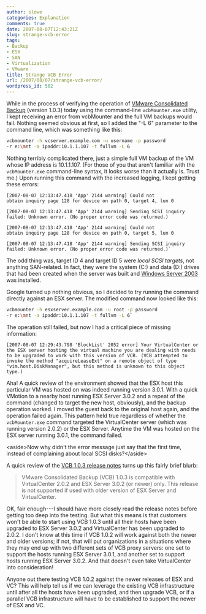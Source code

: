 ```yaml
---
author: slowe
categories: Explanation
comments: true
date: 2007-08-07T12:43:21Z
slug: strange-vcb-error
tags:
- Backup
- ESX
- SAN
- Virtualization
- VMware
title: Strange VCB Error
url: /2007/08/07/strange-vcb-error/
wordpress_id: 502
---
```


While in the process of verifying the operation of [VMware Consolidated Backup](http://www.vmware.com/products/vi/consolidated_backup.html) (version 1.0.3) today using the command-line `vcbMounter.exe` utility, I kept receiving an error from vcbMounter and the full VM backups would fail. Nothing seemed obvious at first, so I added the "-L 6" parameter to the command line, which was something like this:

```bash
vcbmounter -h vcserver.example.com -u username -p password  
-r e:\mnt -a ipaddr:10.1.1.107 -t fullvm -L 6
```

Nothing terribly complicated there, just a simple full VM backup of the VM whose IP address is 10.1.1.107. (For those of you that aren't familiar with the `vcbMounter.exe` command-line syntax, it looks worse than it actually is. Trust me.) Upon running this command with the increased logging, I kept getting these errors:

```text
[2007-08-07 12:13:47.418 'App' 2144 warning] Could not
obtain inquiry page 128 for device on path 0, target 4, lun 0  

[2007-08-07 12:13:47.418 'App' 2144 warning] Sending SCSI inquiry 
failed: Unknown error. (No proper error code was returned.)  

[2007-08-07 12:13:47.418 'App' 2144 warning] Could not 
obtain inquiry page 128 for device on path 0, target 5, lun 0  

[2007-08-07 12:13:47.418 'App' 2144 warning] Sending SCSI inquiry
failed: Unknown error. (No proper error code was returned.)`
```

The odd thing was, target ID 4 and target ID 5 were _local SCSI targets_, not anything SAN-related. In fact, they were the system (C:) and data (D:) drives that had been created when the server was built and [Windows Server 2003](http://www.microsoft.com/windowsserver/default.mspx) was installed.

Google turned up nothing obvious, so I decided to try running the command directly against an ESX server. The modified command now looked like this:

```bash
vcbmounter -h esxserver.example.com -u root -p password  
-r e:\mnt -a ipaddr:10.1.1.107 -t fullvm -L 6`
```

The operation still failed, but now I had a critical piece of missing information:

```text
[2007-08-07 12:29:43.798 'BlockList' 2052 error] Your VirtualCenter or the ESX server hosting the virtual machine you are dealing with needs to be upgraded to work with this version of VCB. (VCB attempted to invoke the method "acquireLeaseExt" on a remote object of type "vim.host.DiskManager", but this method is unknown to this object type.)
```

Aha! A quick review of the environment showed that the ESX host this particular VM was hosted on was indeed running version 3.0.1. With a quick VMotion to a nearby host running ESX Server 3.0.2 and a repeat of the command (changed to target the new host, obviously), and the backup operation worked. I moved the guest back to the original host again, and the operation failed again. This pattern held true regardless of whether the `vcbMounter.exe` command targeted the VirtualCenter server (which was running version 2.0.2) or the ESX Server.  Anytime the VM was hosted on the ESX server running 3.0.1, the command failed.

&lt;aside&gt;Now why didn't the error message just say that the first time, instead of complaining about local SCSI disks?&lt;/aside&gt;

A quick review of the [VCB 1.0.3 release notes](http://www.vmware.com/support/vi3/doc/releasenotes_vcb103.html) turns up this fairly brief blurb:

>VMware Consolidated Backup (VCB) 1.0.3 is compatible with VirtualCenter 2.0.2 and ESX Server 3.0.2 (or newer) only. This release is not supported if used with older version of ESX Server and VirtualCenter.

OK, fair enough---I should have more closely read the release notes before getting too deep into the testing. But what this means is that customers won't be able to start using VCB 1.0.3 until all their hosts have been upgraded to ESX Server 3.0.2 and VirtualCenter has been upgraded to 2.0.2. I don't know at this time if VCB 1.0.2 will work against both the newer and older versions; if not, that will put organizations in a situations where they may end up with two different sets of VCB proxy servers: one set to support the hosts running ESX Server 3.0.1, and another set to support hosts running ESX Server 3.0.2. And that doesn't even take VirtualCenter into consideration!

Anyone out there testing VCB 1.0.2 against the newer releases of ESX and VC? This will help tell us if we can leverage the existing VCB infrastructure until after all the hosts have been upgraded, and then upgrade VCB, or if a parallel VCB infrastructure will have to be established to support the newer of ESX and VC.
